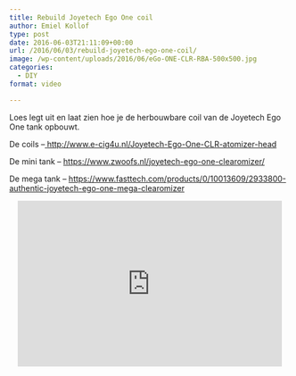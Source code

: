 ```yaml
---
title: Rebuild Joyetech Ego One coil
author: Emiel Kollof
type: post
date: 2016-06-03T21:11:09+00:00
url: /2016/06/03/rebuild-joyetech-ego-one-coil/
image: /wp-content/uploads/2016/06/eGo-ONE-CLR-RBA-500x500.jpg
categories:
  - DIY
format: video

---
```

Loes legt uit en laat zien hoe je de herbouwbare coil van de Joyetech Ego One tank opbouwt.

De coils &#8211;<a href="http://www.e-cig4u.nl/Joyetech-Ego-One-CLR-atomizer-head" target="_blank"> http://www.e-cig4u.nl/Joyetech-Ego-One-CLR-atomizer-head</a>
  
De mini tank &#8211; <a href="https://www.zwoofs.nl/joyetech-ego-one-clearomizer/" target="_blank">https://www.zwoofs.nl/joyetech-ego-one-clearomizer/</a>
  
De mega tank &#8211; <a href="https://www.fasttech.com/products/0/10013609/2933800-authentic-joyetech-ego-one-mega-clearomizer" target="_blank">https://www.fasttech.com/products/0/10013609/2933800-authentic-joyetech-ego-one-mega-clearomizer</a>

<span class="embed-youtube" style="text-align:center; display: block;"><iframe class='youtube-player' type='text/html' width='474' height='297' src='https://www.youtube.com/embed/E5ByDmWBO_o?version=3&#038;rel=1&#038;fs=1&#038;autohide=2&#038;showsearch=0&#038;showinfo=1&#038;iv_load_policy=1&#038;wmode=transparent' allowfullscreen='true' style='border:0;'></iframe></span>